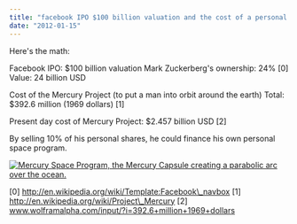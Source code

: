 ```yaml
---
title: "facebook IPO $100 billion valuation and the cost of a personal space program"
date: "2012-01-15"
---
```


Here's the math:

Facebook IPO: $100 billion valuation Mark Zuckerberg's ownership: 24% \[0\] Value: 24 billion USD

Cost of the Mercury Project (to put a man into orbit around the earth) Total: $392.6 million (1969 dollars) \[1\]

Present day cost of Mercury Project: $2.457 billion USD \[2\]

By selling 10% of his personal shares, he could finance his own personal space program.

[![Mercury Space Program, the Mercury Capsule creating a parabolic arc over the ocean.](http://upload.wikimedia.org/wikipedia/commons/3/36/Freedom_7_Diagram.jpg "Mercury Space Program")](http://upload.wikimedia.org/wikipedia/commons/3/36/Freedom_7_Diagram.jpg)

\[0\] http://en.wikipedia.org/wiki/Template:Facebook\_navbox \[1\] http://en.wikipedia.org/wiki/Project\_Mercury \[2\] www.wolframalpha.com/input/?i=392.6+million+1969+dollars

